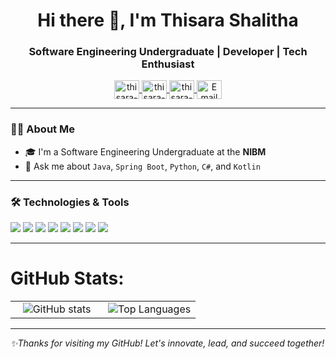 <h1 align="center">Hi there 👋, I'm Thisara Shalitha</h1>
<h3 align="center">Software Engineering Undergraduate | Developer | Tech Enthusiast</h3>

<p align="center">
  <a href="https://linkedin.com/in/thisara-shalitha" target="_blank">
    <img align="center" src="https://raw.githubusercontent.com/rahuldkjain/github-profile-readme-generator/master/src/images/icons/Social/linked-in-alt.svg" alt="thisara-shalitha" height="30" width="40" />
  </a>
  <a href="https://www.facebook.com/share/16i9k3R3HG/?mibextid=wwXIfr" target="_blank">
    <img align="center" src="https://raw.githubusercontent.com/rahuldkjain/github-profile-readme-generator/master/src/images/icons/Social/facebook.svg" alt="thisara-shalitha" height="30" width="40" />
  </a>
  <a href="https://www.instagram.com/thisara710" target="_blank">
    <img align="center" src="https://raw.githubusercontent.com/rahuldkjain/github-profile-readme-generator/master/src/images/icons/Social/instagram.svg" alt="thisara-shalitha" height="30" width="40" />
  </a>
  <a href="mailto:thisarashalitha100@gmail.com" target="_blank">
    <img align="center" src="https://img.icons8.com/color/48/gmail-new.png" alt="Email" height="30" width="40"/>
  </a>
</p>

---

### 🙋‍♂️ About Me

- 🎓 I'm a Software Engineering Undergraduate at the **NIBM**  
- 💬 Ask me about `Java`, `Spring Boot`, `Python`, `C#`, and `Kotlin`

---

### 🛠️ Technologies & Tools

<p>
  <img src="https://img.shields.io/badge/Java-orange?logo=java&logoColor=white&style=flat"/>
  <img src="https://img.shields.io/badge/SpringBoot-6DB33F?logo=springboot&logoColor=white&style=flat"/>
  <img src="https://img.shields.io/badge/Python-3776AB?logo=python&logoColor=white&style=flat"/>
  <img src="https://img.shields.io/badge/HTML5-E34F26?logo=html5&logoColor=white&style=flat"/>
  <img src="https://img.shields.io/badge/C-00599C?logo=c&logoColor=white&style=flat"/>
  <img src="https://img.shields.io/badge/MySQL-4479A1?logo=mysql&logoColor=white&style=flat"/>
  <img src="https://img.shields.io/badge/Git-F05032?logo=git&logoColor=white&style=flat"/>
  <img src="https://img.shields.io/badge/Linux-FCC624?logo=linux&logoColor=black&style=flat"/>
</p>

---

# GitHub Stats:
<table align="center">
  <tr>
    <td width="50%" align="center">
      <img src="https://github-readme-stats.vercel.app/api?username=thisara2245&theme=dark&show_icons=true&count_private=false" alt="GitHub stats" />
      <!--<br><br>
      <img src="https://github-readme-streak-stats.herokuapp.com/?user=thisara2245&theme=dark&hide_border=false" alt="GitHub Streak" title="🔥 Get streak stats for your profile at git.io/streak-stats" />-->
    </td>
    <td width="50%" align="center">
      <img src="https://github-readme-stats.anuraghazra1.vercel.app/api/top-langs/?username=thisara2245&theme=dark&hide_border=false&no-bg=true&no-frame=true&langs_count=15" alt="Top Languages" />
    </td>
  </tr>
</table>

---

_✨Thanks for visiting my GitHub! Let's innovate, lead, and succeed together!_
